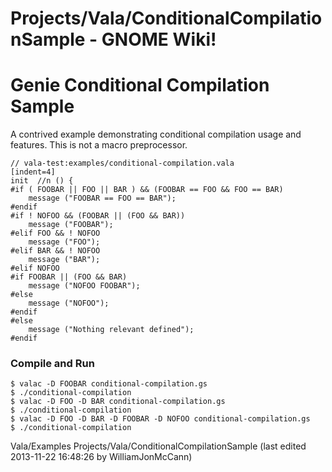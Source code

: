 # Projects/Vala/ConditionalCompilationSample - GNOME Wiki!

# Genie Conditional Compilation Sample
A contrived example demonstrating conditional compilation usage and features.
This is not a macro preprocessor.

```genie
// vala-test:examples/conditional-compilation.vala
[indent=4]
init  //n () {
#if ( FOOBAR || FOO || BAR ) && (FOOBAR == FOO && FOO == BAR)
    message ("FOOBAR == FOO == BAR");
#endif
#if ! NOFOO && (FOOBAR || (FOO && BAR))
    message ("FOOBAR");
#elif FOO && ! NOFOO
    message ("FOO");
#elif BAR && ! NOFOO
    message ("BAR");
#elif NOFOO
#if FOOBAR || (FOO && BAR)
    message ("NOFOO FOOBAR");
#else
    message ("NOFOO");
#endif
#else
    message ("Nothing relevant defined");
#endif
```

### Compile and Run

```shell
$ valac -D FOOBAR conditional-compilation.gs
$ ./conditional-compilation
$ valac -D FOO -D BAR conditional-compilation.gs
$ ./conditional-compilation
$ valac -D FOO -D BAR -D FOOBAR -D NOFOO conditional-compilation.gs
$ ./conditional-compilation
```

Vala/Examples Projects/Vala/ConditionalCompilationSample
    (last edited 2013-11-22 16:48:26 by WilliamJonMcCann)

